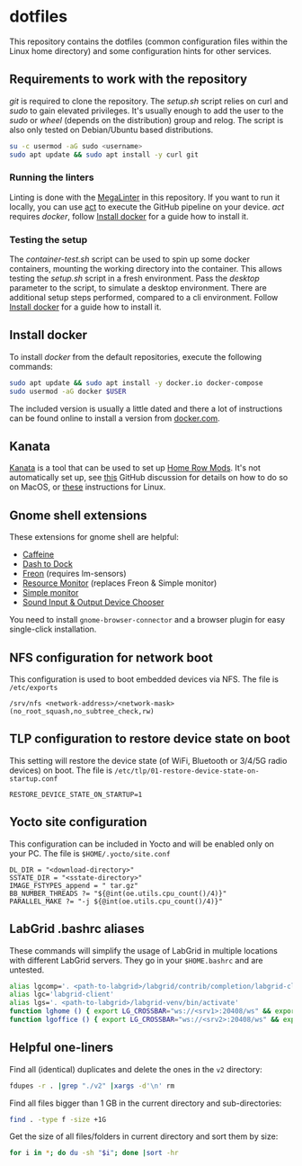 # dotfiles

This repository contains the dotfiles (common configuration files within the
Linux home directory) and some configuration hints for other services.

## Requirements to work with the repository

*git* is required to clone the repository. The *setup.sh* script relies on
curl and *sudo* to gain elevated privileges. It's usually enough to add the
user to the *sudo* or *wheel* (depends on the distribution) group and relog.
The script is also only tested on Debian/Ubuntu based distributions.

```bash
su -c usermod -aG sudo <username>
sudo apt update && sudo apt install -y curl git
```

### Running the linters

Linting is done with the [MegaLinter](https://megalinter.io/) in this
repository. If you want to run it locally, you can use
[act](https://github.com/nektos/act) to execute the GitHub pipeline on your
device. *act* requires *docker*, follow [Install docker](#install-docker) for a
guide how to install it.

### Testing the setup

The *container-test.sh* script can be used to spin up some docker containers,
mounting the working directory into the container. This allows testing the
*setup.sh* script in a fresh environment. Pass the *desktop* parameter to the
script, to simulate a desktop environment. There are additional setup steps
performed, compared to a cli environment. Follow
[Install docker](#install-docker) for a guide how to install it.

## Install docker

To install *docker* from the default repositories, execute the following
commands:

```bash
sudo apt update && sudo apt install -y docker.io docker-compose
sudo usermod -aG docker $USER
```

The included version is usually a little dated and there a lot of instructions
can be found online to install a version from
[docker.com](https://www.docker.com/).

## Kanata

[Kanata](https://github.com/jtroo/kanata) is a tool that can be used to set up
[Home Row Mods](https://precondition.github.io/home-row-mods). It's not
automatically set up, see
[this](https://github.com/jtroo/kanata/discussions/1537) GitHub discussion for
details on how to do so on MacOS, or
[these](https://github.com/jtroo/kanata/blob/main/docs/setup-linux.md)
instructions for Linux.

## Gnome shell extensions

These extensions for gnome shell are helpful:

- [Caffeine](https://extensions.gnome.org/extension/517/caffeine/)
- [Dash to Dock](https://extensions.gnome.org/extension/307/dash-to-dock/)
- [Freon](https://extensions.gnome.org/extension/841/freon/) (requires
  lm-sensors)
- [Resource Monitor](https://extensions.gnome.org/extension/1634/resource-monitor/)
  (replaces Freon & Simple monitor)
- [Simple monitor](https://extensions.gnome.org/extension/3891/simple-monitor/)
- [Sound Input & Output Device Chooser](https://extensions.gnome.org/extension/906/sound-output-device-chooser/)

You need to install `gnome-browser-connector` and a browser plugin for easy
single-click installation.

## NFS configuration for network boot

This configuration is used to boot embedded devices via NFS. The file is
`/etc/exports`

```text
/srv/nfs <network-address>/<network-mask>(no_root_squash,no_subtree_check,rw)
```

## TLP configuration to restore device state on boot

This setting will restore the device state (of WiFi, Bluetooth or 3/4/5G radio
devices) on boot. The file is
`/etc/tlp/01-restore-device-state-on-startup.conf`

```text
RESTORE_DEVICE_STATE_ON_STARTUP=1
```

## Yocto site configuration

This configuration can be included in Yocto and will be enabled only on your
PC. The file is `$HOME/.yocto/site.conf`

```text
DL_DIR = "<download-directory>"
SSTATE_DIR = "<sstate-directory>"
IMAGE_FSTYPES_append = " tar.gz"
BB_NUMBER_THREADS ?= "${@int(oe.utils.cpu_count()/4)}"
PARALLEL_MAKE ?= "-j ${@int(oe.utils.cpu_count()/4)}"
```

## LabGrid .bashrc aliases

These commands will simplify the usage of LabGrid in multiple locations with
different LabGrid servers. They go in your `$HOME.bashrc` and are untested.

```bash
alias lgcomp='. <path-to-labgrid>/labgrid/contrib/completion/labgrid-client.bash && complete -F _labgrid_client lgc'
alias lgc='labgrid-client'
alias lgs='. <path-to-labgrid>/labgrid-venv/bin/activate'
function lghome () { export LG_CROSSBAR="ws://<srv1>:20408/ws" && export LG_PLACE=<place> && export LG_ENV=<environment>.yaml && lgs && lgcomp ; }
function lgoffice () { export LG_CROSSBAR="ws://<srv2>:20408/ws" && export LG_PLACE=<place> && export LG_ENV=<environment>.yaml && lgs && lgcomp ; }
```

## Helpful one-liners

Find all (identical) duplicates and delete the ones in the `v2` directory:

```bash
fdupes -r . |grep "./v2" |xargs -d'\n' rm
```

Find all files bigger than 1 GB in the current directory and sub-directories:

```bash
find . -type f -size +1G
```

Get the size of all files/folders in current directory and sort them by size:

```bash
for i in *; do du -sh "$i"; done |sort -hr
```
